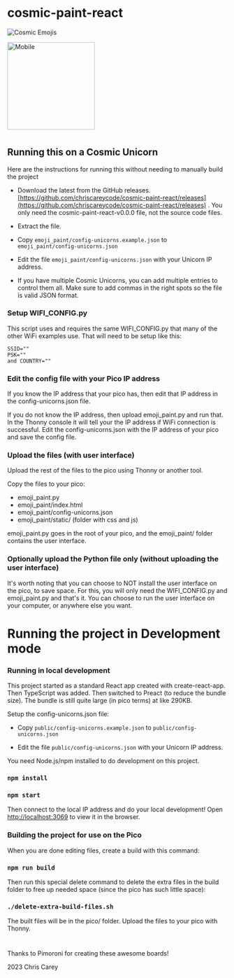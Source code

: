 # cosmic-paint-react

![Cosmic Emojis](https://chriscarey.com/images/pimoroni/unicorn/photo1.png "Cosmic Emojis")

<img src="https://chriscarey.com/images/pimoroni/unicorn/mobile.jpg" alt="Mobile" width="200"/>

#

## Running this on a Cosmic Unicorn

Here are the instructions for running this without needing to manually build the project

-  Download the latest from the GitHub releases. [https://github.com/chriscareycode/cosmic-paint-react/releases](https://github.com/chriscareycode/cosmic-paint-react/releases) . You only need the cosmic-paint-react-v0.0.0 file, not the source code files.

- Extract the file.

- Copy `emoji_paint/config-unicorns.example.json` to `emoji_paint/config-unicorns.json`

- Edit the file `emoji_paint/config-unicorns.json` with your Unicorn IP address.

- If you have multiple Cosmic Unicorns, you can add multiple entries to control them all. Make sure to add commas in the right spots so the file is valid JSON format.

### Setup WIFI_CONFIG.py
This script uses and requires the same WIFI_CONFIG.py that many of the other WiFi examples use. That will need to be setup like this:
```
SSID=""
PSK=""
and COUNTRY=""
```

### Edit the config file with your Pico IP address

If you know the IP address that your pico has, then edit that IP address in the config-unicorns.json file.

If you do not know the IP address, then upload emoji_paint.py and run that. In the Thonny console it will tell your the IP address if WiFi connection is successful. Edit the config-unicorns.json with the IP address of your pico and save the config file.

### Upload the files (with user interface)

Upload the rest of the files to the pico using Thonny or another tool. 

Copy the files to your pico:
- emoji_paint.py
- emoji_paint/index.html
- emoji_paint/config-unicorns.json
- emoji_paint/static/ (folder with css and js)

emoji_paint.py goes in the root of your pico, and the emoji_paint/ folder contains the user interface.

### Optionally upload the Python file only (without uploading the user interface)
It's worth noting that you can choose to NOT install the user interface on the pico, to save space. For this, you will only need the WIFI_CONFIG.py and emoji_paint.py and that's it. You can choose to run the user interface on your computer, or anywhere else you want.

#
# Running the project in Development mode


### Running in local development

This project started as a standard React app created with create-react-app. Then TypeScript was added. Then switched to Preact (to reduce the bundle size). The bundle is still quite large (in pico terms) at like 290KB.

Setup the config-unicorns.json file:

- Copy `public/config-unicorns.example.json` to `public/config-unicorns.json`

- Edit the file `public/config-unicorns.json` with your Unicorn IP address.

You need Node.js/npm installed to do development on this project.

### `npm install`
### `npm start`

Then connect to the local IP address and do your local development! Open [http://localhost:3069](http://localhost:3069) to view it in the browser.

### Building the project for use on the Pico

When you are done editing files, create a build with this command:

### `npm run build`

Then run this special delete command to delete the extra files in the build folder to free up needed space (since the pico has such little space):

### `./delete-extra-build-files.sh`

The built files will be in the pico/ folder. Upload the files to your pico with Thonny.

#

Thanks to Pimoroni for creating these awesome boards!

2023 Chris Carey